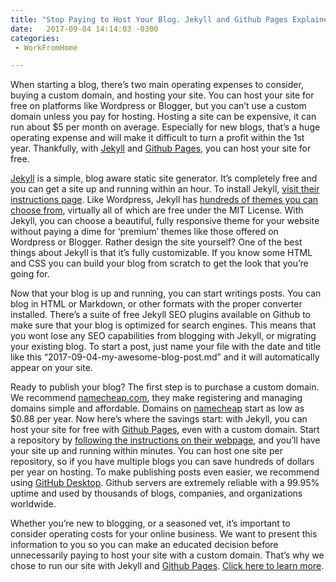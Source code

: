 ```yaml
---
title: "Stop Paying to Host Your Blog. Jekyll and Github Pages Explained"
date:   2017-09-04 14:14:03 -0300
categories: 
 - WorkFromHome

---
```


When starting a blog, there’s two main operating expenses to consider, buying a custom domain, and hosting your site.  You can host your site for free on platforms like Wordpress or Blogger, but you can’t use a custom domain unless you pay for hosting.  Hosting a site can be expensive, it can run about $5 per month on average.  Especially for new blogs, that’s a huge operating expense and will make it difficult to turn a profit within the 1st year.   Thankfully, with [Jekyll][Jekyll] and [Github Pages][Github Pages], you can host your site for free.  

[Jekyll][Jekyll] is a simple, blog aware static site generator.  It’s completely free and you can get a site up and running within an hour.  To install Jekyll, [visit their instructions page][visit their instructions page].  Like Wordpress, Jekyll has [hundreds of themes you can choose from][hundreds of themes you can choose from], virtually all of which are free under the MIT License.  With Jekyll, you can choose a beautiful, fully responsive theme for your website without paying a dime for ‘premium’ themes like those offered on Wordpress or Blogger.  Rather design the site yourself?  One of the best things about Jekyll is that it’s fully customizable.  If you know some HTML and CSS you can build your blog from scratch to get the look that you’re going for.  


Now that your blog is up and running, you can start writings posts.  You can blog in HTML or Markdown, or other formats with the proper converter installed. There’s a suite of free Jekyll SEO plugins available on Github to make sure that your blog is optimized for search engines.  This means that you wont lose any SEO capabilities from blogging with Jekyll, or migrating your existing blog.  To start a post, just name your file with the date and title like this “2017-09-04-my-awesome-blog-post.md” and it will automatically appear on your site.  

Ready to publish your blog?  The first step is to purchase a custom domain.  We recommend [namecheap.com][namecheap.com],  they make registering and managing domains simple and affordable.  Domains on [namecheap][namecheap] start as low as $0.88 per year.  Now here’s where the savings start: with Jekyll, you can host your site for free with [Github Pages][Github Pages], even with a custom domain.  Start a repository by [following the instructions on their webpage][following the instructions on their webpage], and you’ll have your site up and running within minutes.  You can host one site per repository, so if you have multiple blogs you can save hundreds of dollars per year on hosting.  To make publishing posts even easier, we recommend using [GitHub Desktop][GitHub Desktop].  Github servers are extremely reliable with a 99.95% uptime and used by thousands of blogs, companies, and organizations worldwide.

Whether you’re new to blogging, or a seasoned vet, it’s important to consider operating costs for your online business.  We want to present this information to you so you can make an educated decision before unnecessarily paying to host your site with a custom domain. That’s why we chose to run our site with Jekyll and [Github Pages][Github Pages]. [Click here to learn more][Click here to learn more].  
  



[namecheap.com]: https://affiliate.namecheap.com/?affId=121268
[namecheap]: https://affiliate.namecheap.com/?affId=121268
[Github Pages]: https://pages.github.com/
[Jekyll]: https://jekyllrb.com/
[Click here to learn more]: https://jekyllrb.com/
[visit their instructions page]: http://jekyllrb.com/docs/quickstart/
[hundreds of themes you can choose from]: http://jekyllthemes.org/
[following the instructions on their webpage]: http://jekyllrb.com/docs/github-pages/ 
[GitHub Desktop]: https://desktop.github.com/